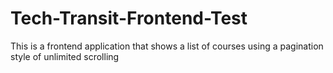 # Tech-Transit-Frontend-Test

This is a frontend application that shows a list of courses using a pagination style of unlimited scrolling